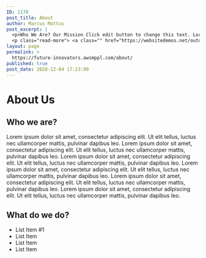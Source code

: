 ```yaml
---
ID: 1170
post_title: About
author: Marcus Mattus
post_excerpt: |
  <p>Who We Are? Our Mission Click edit button to change this text. Lorem ipsum dolor sit amet, adipiscing elit. Click edit button to change this text. Lorem ipsum dolor sit amet, consectetur adipiscing elit. Ut elit tellus, luctus nec ullamcorper mattis, pulvinar dapibus leo. Extraordinary Experiences Click edit button to change this text. Lorem ipsum &hellip;</p>
  <p class="read-more"> <a class="" href="https://websitedemos.net/outdoor-adventure-02/about/"> <span class="screen-reader-text">About</span> Read More &raquo;</a></p>
layout: page
permalink: >
  https://future-innovators.awsmppl.com/about/
published: true
post_date: 2020-12-04 17:23:00
---
```

<h1>About Us</h1>		
			<h2>Who we are?</h2>		
		<p>Lorem ipsum dolor sit amet, consectetur adipiscing elit. Ut elit tellus, luctus nec ullamcorper mattis, pulvinar dapibus leo. Lorem ipsum dolor sit amet, consectetur adipiscing elit. Ut elit tellus, luctus nec ullamcorper mattis, pulvinar dapibus leo. Lorem ipsum dolor sit amet, consectetur adipiscing elit. Ut elit tellus, luctus nec ullamcorper mattis, pulvinar dapibus leo. Lorem ipsum dolor sit amet, consectetur adipiscing elit. Ut elit tellus, luctus nec ullamcorper mattis, pulvinar dapibus leo. Lorem ipsum dolor sit amet, consectetur adipiscing elit. Ut elit tellus, luctus nec ullamcorper mattis, pulvinar dapibus leo. Lorem ipsum dolor sit amet, consectetur adipiscing elit. Ut elit tellus, luctus nec ullamcorper mattis, pulvinar dapibus leo.</p>		
			<h2>What do we do?</h2>		
					<ul>
							<li>
										List Item #1
									</li>
								<li>
										List Item
									</li>
								<li>
										List Item
									</li>
								<li>
										List Item
									</li>
						</ul>